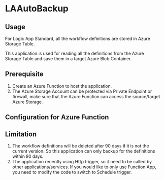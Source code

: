 # LAAutoBackup
## Usage
For Logic App Standard, all the workflow definitions are stored in Azure Storage Table. 

This application is used for reading all the definitions from the Azure Storage Table and save them in a target Azure Blob Container.

## Prerequisite
1. Create an Azure Function to host the application.
2. The Azure Storage Account can be protected via Private Endpoint or firewall, make sure that the Azure Function can access the source/target Azure Storage.

## Configuration for Azure Function


## Limitation
1. The workflow definitions will be deleted after 90 days if it is not the current version. So this application can only backup for the definitions within 90 days.
2. The application recently using Http trigger, so it need to be called by other applications/services. If you would like to only use Function App, you need to modify the code to switch to Schedule trigger.
